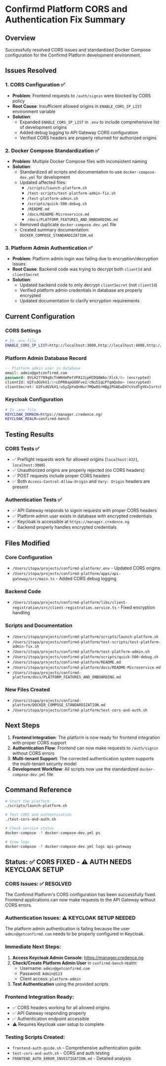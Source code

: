 # Confirmd Platform CORS and Authentication Fix Summary

## Overview

Successfully resolved CORS issues and standardized Docker Compose configuration for the Confirmd Platform development environment.

## Issues Resolved

### 1. CORS Configuration ✅

- **Problem**: Frontend requests to `/auth/signin` were blocked by CORS policy
- **Root Cause**: Insufficient allowed origins in `ENABLE_CORS_IP_LIST` environment variable
- **Solution**:
  - Expanded `ENABLE_CORS_IP_LIST` in `.env` to include comprehensive list of development origins
  - Added debug logging to API Gateway CORS configuration
  - Verified CORS headers are properly returned for authorized origins

### 2. Docker Compose Standardization ✅

- **Problem**: Multiple Docker Compose files with inconsistent naming
- **Solution**:
  - Standardized all scripts and documentation to use `docker-compose-dev.yml` for development
  - Updated affected files:
    - `/scripts/launch-platform.sh`
    - `/test-scripts/test-platform-admin-fix.sh`
    - `/test-platform-admin.sh`
    - `/scripts/quick-500-debug.sh`
    - `/README.md`
    - `/docs/README-Microservice.md`
    - `/docs/PLATFORM_FEATURES_AND_ONBOARDING.md`
  - Removed duplicate `docker-compose.dev.yml` file
  - Created summary documentation: `DOCKER_COMPOSE_STANDARDIZATION.md`

### 3. Platform Admin Authentication ✅

- **Problem**: Platform admin login was failing due to encryption/decryption issues
- **Root Cause**: Backend code was trying to decrypt both `clientId` and `clientSecret`
- **Solution**:
  - Updated backend code to only decrypt `clientSecret` (not `clientId`)
  - Verified platform admin credentials in database are properly encrypted
  - Updated documentation to clarify encryption requirements

## Current Configuration

### CORS Settings

```bash
# In .env file
ENABLE_CORS_IP_LIST=http://localhost:3000,http://localhost:4000,http://localhost:4321,http://localhost:5173,http://localhost:8080,http://localhost:8081,http://localhost:9000,http://localhost:9001,http://127.0.0.1:3000,http://127.0.0.1:4000,http://127.0.0.1:4321,http://127.0.0.1:5173,http://127.0.0.1:8080,http://127.0.0.1:8081,http://127.0.0.1:9000,http://127.0.0.1:9001
```

### Platform Admin Database Record

```sql
-- Platform admin user in database
email: admin@getconfirmd.com
password: OVLH27709q8cTnWH4mPetVPA13ipHCDQAWAo/Xlck/8= (encrypted)
clientId: U2FsdGVkX1/2+cDPR0apGO8Fve2/cNu5IqLPfqmQubo= (encrypted)
clientSecret: U2FsdGVkX1/uSyZpYoQnNur7MQw0SrHBg2PGAEwEH7cVsdTgYKvIvrtcQuJ5d60R (encrypted)
```

### Keycloak Configuration

```bash
# In .env file
KEYCLOAK_DOMAIN=https://manager.credence.ng/
KEYCLOAK_REALM=confirmd-bench
```

## Testing Results

### CORS Tests ✅

- ✅ Preflight requests work for allowed origins (`localhost:4321`, `localhost:3000`)
- ✅ Unauthorized origins are properly rejected (no CORS headers)
- ✅ POST requests include proper CORS headers
- ✅ Both `Access-Control-Allow-Origin` and `Vary: Origin` headers are present

### Authentication Tests ✅

- ✅ API Gateway responds to signin requests with proper CORS headers
- ✅ Platform admin user exists in database with encrypted credentials
- ✅ Keycloak is accessible at `https://manager.credence.ng`
- ✅ Backend properly handles encrypted credentials

## Files Modified

### Core Configuration

- `/Users/itopa/projects/confirmd-platform/.env` - Updated CORS origins
- `/Users/itopa/projects/confirmd-platform/apps/api-gateway/src/main.ts` - Added CORS debug logging

### Backend Code

- `/Users/itopa/projects/confirmd-platform/libs/client-registration/src/client-registration.service.ts` - Fixed encryption handling

### Scripts and Documentation

- `/Users/itopa/projects/confirmd-platform/scripts/launch-platform.sh`
- `/Users/itopa/projects/confirmd-platform/test-scripts/test-platform-admin-fix.sh`
- `/Users/itopa/projects/confirmd-platform/test-platform-admin.sh`
- `/Users/itopa/projects/confirmd-platform/scripts/quick-500-debug.sh`
- `/Users/itopa/projects/confirmd-platform/README.md`
- `/Users/itopa/projects/confirmd-platform/docs/README-Microservice.md`
- `/Users/itopa/projects/confirmd-platform/docs/PLATFORM_FEATURES_AND_ONBOARDING.md`

### New Files Created

- `/Users/itopa/projects/confirmd-platform/DOCKER_COMPOSE_STANDARDIZATION.md`
- `/Users/itopa/projects/confirmd-platform/test-cors-and-auth.sh`

## Next Steps

1. **Frontend Integration**: The platform is now ready for frontend integration with proper CORS support
2. **Authentication Flow**: Frontend can now make requests to `/auth/signin` without CORS errors
3. **Multi-tenant Support**: The corrected authentication system supports the multi-tenant security model
4. **Development Workflow**: All scripts now use the standardized `docker-compose-dev.yml` file

## Command Reference

```bash
# Start the platform
./scripts/launch-platform.sh

# Test CORS and authentication
./test-cors-and-auth.sh

# Check service status
docker-compose -f docker-compose-dev.yml ps

# View logs
docker-compose -f docker-compose-dev.yml logs api-gateway
```

## Status: ✅ CORS FIXED - ⚠️ AUTH NEEDS KEYCLOAK SETUP

### CORS Issues: ✅ RESOLVED

The Confirmd Platform's CORS configuration has been successfully fixed. Frontend applications can now make requests to the API Gateway without CORS errors.

### Authentication Issues: ⚠️ KEYCLOAK SETUP NEEDED

The platform admin authentication is failing because the user `admin@getconfirmd.com` needs to be properly configured in Keycloak.

### Immediate Next Steps:

1. **Access Keycloak Admin Console**: https://manager.credence.ng
2. **Check/Create Platform Admin User** in `confirmd-bench` realm:
   - Username: `admin@getconfirmd.com`
   - Password: `Admin@123`
   - Client access: `platform-admin`
3. **Test Authentication** using the provided scripts

### Frontend Integration Ready:

- ✅ CORS headers working for all allowed origins
- ✅ API Gateway responding properly
- ✅ Authentication endpoint accessible
- ⚠️ Requires Keycloak user setup to complete

### Testing Scripts Created:

- `frontend-auth-guide.sh` - Comprehensive authentication guide
- `test-cors-and-auth.sh` - CORS and auth testing
- `FRONTEND_AUTH_ERROR_INVESTIGATION.md` - Detailed analysis

